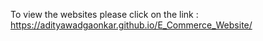 To view the websites please click on the link :
 https://adityawadgaonkar.github.io/E_Commerce_Website/
